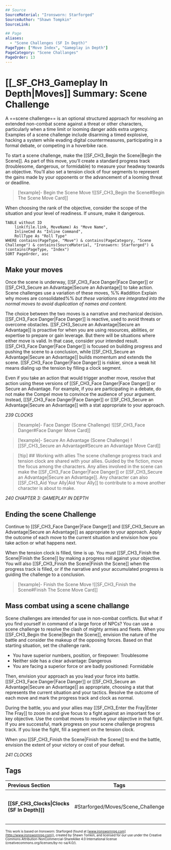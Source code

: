 ```yaml
---
## Source
SourceMaterial: "Ironsworn: Starforged"
SourceAuthor: "Shawn Tompkin"
SourceLink: 

## Page
aliases:
  - "Scene Challenges (SF In Depth)"
PageType: ["Move Index", "Gameplay in Depth"]
PageCategory: "Scene Challanges"
PageOrder: 13
---
```

# [[_SF_CH3_Gameplay In Depth|Moves]] Summary: Scene Challenge
A ==scene challenge== is an optional structured approach for resolving an extended non-combat scene against a threat or other characters, particularly when a time limit or looming danger adds extra urgency. Examples of a scene challenge include disarming a timed explosive, hacking a system while evading digital countermeasures, participating in a formal debate, or competing in a hoverbike race. 

To start a scene challenge, make the [[SF_CH3_Begin the Scene|Begin the Scene]]. As part of this move, you’ll create a standard progress track (troublesome, dangerous, or formidable) to measure your headway towards an objective. You’ll also set a tension clock of four segments to represent the gains made by your opponents or the advancement of a looming threat or deadline.

> [!example]- Begin the Scene Move
> ![[SF_CH3_Begin the Scene#Begin The Scene Move Card]]

When choosing the rank of the objective, consider the scope of the situation and your level of readiness. If unsure, make it dangerous.

```dataview
TABLE without ID
	link(file.link, MoveName) As "Move Name",
	InlineCmd As "Inline Command",
	RollType As "Roll Type"
WHERE contains(PageType, "Move") & contains(PageCategory, "Scene Challenge") & contains(SourceMaterial, "Ironsworn: Starforged") & !contains(PageType, "Index")
SORT PageOrder, asc
```

## Make your moves
Once the scene is underway, [[SF_CH3_Face Danger|Face Danger]] or [[SF_CH3_Secure an Advantage|Secure an Advantage]] to take action. Scene challenges use a variation of these moves, %% #addition Explain why moves are consolidated%% _but these variations are integrated into the normal moves to avoid duplication of names and content._

The choice between the two moves is a narrative and mechanical decision. [[SF_CH3_Face Danger|Face Danger]] is reactive, used to avoid threats or overcome obstacles. [[SF_CH3_Secure an Advantage|Secure an Advantage]] is proactive for when you are using resources, abilities, or expertise to prepare or gain leverage. But there will be situations where either move is valid. In that case, consider your intended result. [[SF_CH3_Face Danger|Face Danger]] is focused on building progress and pushing the scene to a conclusion, while [[SF_CH3_Secure an Advantage|Secure an Advantage]] builds momentum and extends the scene. [[SF_CH3_Face Danger|Face Danger]] is riskier, since a weak hit means dialing up the tension by filling a clock segment.

Even if you take an action that would trigger another move, resolve that action using these versions of [[SF_CH3_Face Danger|Face Danger]] or Secure an Advantage. For example, if you are participating in a debate, do not make the Compel move to convince the audience of your argument. Instead, [[SF_CH3_Face Danger|Face Danger]] or [[SF_CH3_Secure an Advantage|Secure an Advantage]] with a stat appropriate to your approach.

*239 CLOCKS*

> [!example]- Face Danger (Scene Challenge)
> ![[SF_CH3_Face Danger#Face Danger Move Card]]

> [!example]- Secure An Advantage (Scene Challenge)
> ![[SF_CH3_Secure an Advantage#Secure an Advantage Move Card]] 

> [!tip] ## Working with allies
> The scene challenge progress track and tension clock are shared with your allies. Guided by the fiction, move the focus among the characters. Any allies involved in the scene can make the [[SF_CH3_Face Danger|Face Danger]] or [[SF_CH3_Secure an Advantage|Secure an Advantage]]. Any character can also [[SF_CH3_Aid Your Ally|Aid Your Ally]] to contribute to a move another character is about to make.

*240 CHAPTER 3: GAMEPLAY IN DEPTH*

## Ending the scene Challenge
Continue to [[SF_CH3_Face Danger|Face Danger]] and [[SF_CH3_Secure an Advantage|Secure an Advantage]] as appropriate to your approach. Apply the outcome of each move to the current situation and envision how you take action or what happens next. 

When the tension clock is filled, time is up. You must [[SF_CH3_Finish the Scene|Finish the Scene]] by making a progress roll against your objective. You will also [[SF_CH3_Finish the Scene|Finish the Scene]] when the progress track is filled, or if the narrative and your accumulated progress is guiding the challenge to a conclusion.

> [!example]- Finish the Scene Move
> ![[SF_CH3_Finish the Scene#Finish The Scene Move Card]] 

## Mass combat using a scene challange
Scene challenges are intended for use in non-combat conflicts. But what if you find yourself in command of a large force of NPCs? You can use a scene challenge to resolve the clash of mighty armies and fleets. When you [[SF_CH3_Begin the Scene|Begin the Scene]], envision the nature of the battle and consider the makeup of the opposing forces. Based on that starting situation, set the challenge rank.

- You have superior numbers, position, or firepower: Troublesome 
- Neither side has a clear advantage: Dangerous 
- You are facing a superior force or are badly positioned: Formidable 

Then, envision your approach as you lead your force into battle. [[SF_CH3_Face Danger|Face Danger]] or [[SF_CH3_Secure an Advantage|Secure an Advantage]] as appropriate, choosing a stat that represents the current situation and your tactics. Resolve the outcome of each move and mark the progress track and clock as normal.

During the battle, you and your allies may [[SF_CH3_Enter the Fray|Enter The Fray]] to zoom in and give focus to a fight against an important foe or key objective. Use the combat moves to resolve your objective in that fight. If you are successful, mark progress on your scene challenge progress track. If you lose the fight, fill a segment on the tension clock. 

When you [[SF_CH3_Finish the Scene|Finish the Scene]] to end the battle, envision the extent of your victory or cost of your defeat.

*241 CLOCKS*

## Tags
| Previous Section | Tags | Next Section |
|:--- |:---:| ---:|
| **[[SF_CH3_Clocks\|Clocks (SF In Depth)]]** | #Starforged/Moves/Scene_Challenge | **[[SF_CH3_Conflict Between Allies\|Conflict Between Allies (SF In Depth)]]** |

<font size=-2>This work is based on Ironsworn: Starforged (found at [www.ironswornrpg.com](http://www.ironswornrpg.com)), created by Shawn Tomkin, and licensed for our use under the Creative Commons Attribution-NonCommercial-ShareAlike 4.0 International license  (creativecommons.org/licenses/by-nc-sa/4.0/).</font>
